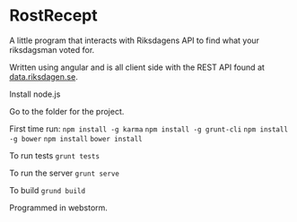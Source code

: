 RostRecept
==========

A little program that interacts with Riksdagens API to find what your riksdagsman voted for.

Written using angular and is all client side with the REST API found at [data.riksdagen.se](http://data.riksdagen.se).

Install node.js

Go to the folder for the project.

First time run:
`npm install -g karma`
`npm install -g grunt-cli`
`npm install -g bower`
`npm install`
`bower install`

To run tests
`grunt tests`

To run the server
`grunt serve`

To build
`grund build`

Programmed in webstorm.
